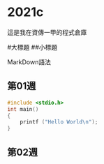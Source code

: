 # 2021c
這是我在資傳一甲的程式倉庫

#大標題 ##小標題

MarkDown語法

## 第01週

```C
#include <stdio.h>
int main()
{
    printf ("Hello World\n");
}
```

## 第02週
